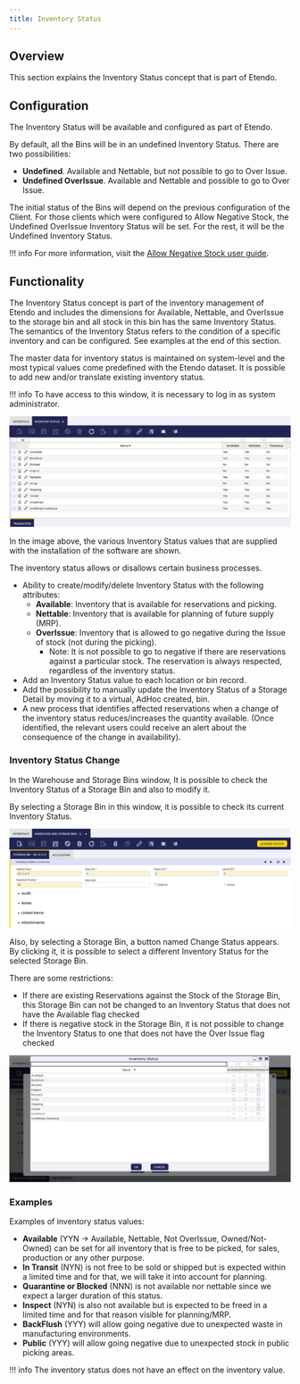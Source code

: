 ```yaml
---
title: Inventory Status
---
```

## Overview

This section explains the Inventory Status concept that is part of Etendo.

## Configuration

The Inventory Status will be available and configured as part of Etendo.

By default, all the Bins will be in an undefined Inventory Status. There are two possibilities:

-   **Undefined**. Available and Nettable, but not possible to go to Over Issue.
-   **Undefined OverIssue**. Available and Nettable and possible to go to Over Issue.

The initial status of the Bins will depend on the previous configuration of the Client. For those clients which were configured to Allow Negative Stock, the Undefined OverIssue Inventory Status will be set. For the rest, it will be the Undefined Inventory Status. 

!!! info
        For more information, visit the [Allow Negative Stock user guide](../../../user-guide/etendo-classic/basic-features/general-setup/client.md).

## Functionality

The Inventory Status concept is part of the inventory management of Etendo and includes the dimensions for Available, Nettable, and OverIssue to the storage bin and all stock in this bin has the same Inventory Status. The semantics of the Inventory Status refers to the condition of a specific inventory and can be configured. See examples at the end of this section.

The master data for inventory status is maintained on system-level and the most typical values come predefined with the Etendo dataset. It is possible to add new and/or translate existing inventory status.

!!! info
    To have access to this window, it is necessary to log in as system administrator.


![](../../../assets/drive/0n3Ivd3Cp7mA5Q7vAbIhorgapjwAxb6ybg6_fqwlpmzwe4FcL3RV2o6AIqsR2cFEdXKSRtzToRe9E5lLZsdoDCGZmM0toNmJZKURGVZxNStUoQW_ocSMxgcB4KjV_ARl4TTg0GWncx0ONJ1GzIfAHsJxNIs38iEekvloTzKkUdFIjICAn0YUklI1ThE-tg.png)

In the image above, the various Inventory Status values that are supplied with the installation of the software are shown.

The inventory status allows or disallows certain business processes.

-   Ability to create/modify/delete Inventory Status with the following attributes:
    -   **Available**: Inventory that is available for reservations and picking.
    -   **Nettable**: Inventory that is available for planning of future supply (MRP).
    -   **OverIssue**: Inventory that is allowed to go negative during the Issue of stock (not during the picking).
        -   Note: It is not possible to go to negative if there are reservations against a particular stock. The reservation is always respected, regardless of the inventory status.
-   Add an Inventory Status value to each location or bin record.
-   Add the possibility to manually update the Inventory Status of a Storage Detail by moving it to a virtual, AdHoc created, bin.
-   A new process that identifies affected reservations when a change of the inventory status reduces/increases the quantity available. (Once identified, the relevant users could receive an alert about the consequence of the change in availability).

### Inventory Status Change

In the Warehouse and Storage Bins window, It is possible to check the Inventory Status of a Storage Bin and also to modify it.

By selecting a Storage Bin in this window, it is possible to check its current Inventory Status.

![](../../../assets/drive/J6y4kVfAaNOLqMAlBOJxByWBUkIA-lgdT1RM4HHn2jLkwJhzf0efsUgT78F77DEvT9UT9j_8RCRLnaNFVm-kWhGMRRaYf9thzTnAWN2fvBVsKx4aJX6xc4mb1qPlwH46AUwHc5D3v8Xye_ONWikm3ZKGaCTojkJMeTxkBBoLvSEnXoy_Gp85Ws-FY_1yAQ.png)

Also, by selecting a Storage Bin, a button named Change Status appears. By clicking it, it is possible to select a different Inventory Status for the selected Storage Bin.

There are some restrictions:

-   If there are existing Reservations against the Stock of the Storage Bin, this Storage Bin can not be changed to an Inventory Status that does not have the Available flag checked
-   If there is negative stock in the Storage Bin, it is not possible to change the Inventory Status to one that does not have the Over Issue flag checked

![](../../../assets/drive/tchXpNhj5d5jez97SiLuvXUJJNbHIhHgLfDfU4e2hw2Q5tCqACZLE_daLM920HKiFuYVgQAwZoKpTkdw-pICFn8MVz3Y7TuM04CaWGjxclVXTzqz03ZNxpxj3PWkKwX8KB259JYTGJNeWTIRr1rkzAkaAQppROV4yfDIa6qBWHZVfgJA4xjFO84kb41EjQ.png)

### Examples

Examples of inventory status values:

-   **Available** (YYN -> Available, Nettable, Not OverIssue, Owned/Not-Owned) can be set for all inventory that is free to be picked, for sales, production or any other purpose.
-   **In Transit** (NYN) is not free to be sold or shipped but is expected within a limited time and for that, we will take it into account for planning.
-   **Quarantine or Blocked** (NNN) is not available nor nettable since we expect a larger duration of this status.
-   **Inspect** (NYN) is also not available but is expected to be freed in a limited time and for that reason visible for planning/MRP.
-   **BackFlush** (YYY) will allow going negative due to unexpected waste in manufacturing environments.
-   **Public** (YYY) will allow going negative due to unexpected stock in public picking areas.
> 
!!! info
    The inventory status does not have an effect on the inventory value.